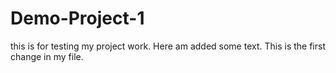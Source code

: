 # Demo-Project-1
this is for testing my project work.
Here am added some text.
This is the first change in my file.
